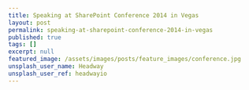 ```yaml
---
title: Speaking at SharePoint Conference 2014 in Vegas
layout: post
permalink: speaking-at-sharepoint-conference-2014-in-vegas
published: true
tags: []
excerpt: null
featured_image: /assets/images/posts/feature_images/conference.jpg
unsplash_user_name: Headway
unsplash_user_ref: headwayio
---
```

